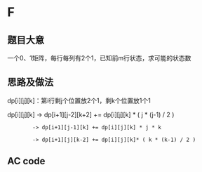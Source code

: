 F
=

题目大意
--------

一个0、1矩阵，每行每列有2个1，已知前m行状态，求可能的状态数

思路及做法
----------

dp[i][j][k]：第i行剩j个位置放2个1，剩k个位置放1个1

dp[i][j][k] -> dp[i+1][j-2][k+2] += dp[i][j][k] * ( j * (j-1) / 2 )

            -> dp[i+1][j-1][k] += dp[i][j][k] * j * k
            
            -> dp[i+1][j][k-2] += dp[i][j][k]* ( k * (k-1) / 2 )

AC code
-------
